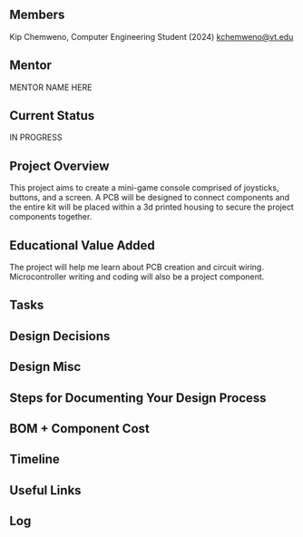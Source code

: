 ## Members
Kip Chemweno, Computer Engineering Student (2024)
kchemweno@vt.edu

## Mentor
MENTOR NAME HERE

## Current Status
IN PROGRESS

## Project Overview

This project aims to create a mini-game console comprised of joysticks, buttons, and a screen. A PCB will be designed to connect components and the entire kit will be placed within a 3d printed housing to secure the project components together.

## Educational Value Added

The project will help me learn about PCB creation and circuit wiring. Microcontroller writing and coding will also be a project component.

## Tasks

<!-- Your Text Here. You may work with your mentor on this later when they are assigned -->

## Design Decisions

<!-- Your Text Here. You may work with your mentor on this later when they are assigned -->

## Design Misc

<!-- Your Text Here. You may work with your mentor on this later when they are assigned -->

## Steps for Documenting Your Design Process

<!-- Your Text Here. You may work with your mentor on this later when they are assigned -->

## BOM + Component Cost

<!-- Your Text Here. You may work with your mentor on this later when they are assigned -->

## Timeline

<!-- Your Text Here. You may work with your mentor on this later when they are assigned -->

## Useful Links

<!-- Your Text Here. You may work with your mentor on this later when they are assigned -->

## Log

<!-- Your Text Here. You may work with your mentor on this later when they are assigned -->
